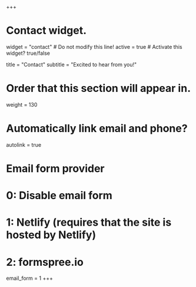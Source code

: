 +++
# Contact widget.
widget = "contact"  # Do not modify this line!
active = true  # Activate this widget? true/false

title = "Contact"
subtitle = "Excited to hear from you!"

# Order that this section will appear in.
weight = 130

# Automatically link email and phone?
autolink = true

# Email form provider
#   0: Disable email form
#   1: Netlify (requires that the site is hosted by Netlify)
#   2: formspree.io
email_form = 1
+++

